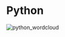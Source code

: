 # Python

![python_wordcloud](https://user-images.githubusercontent.com/61973696/96575312-8f9e0d00-130b-11eb-82eb-d62d7ce270d6.png)
